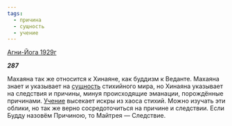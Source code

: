 ```yaml
---
tags:
  - причина
  - сущность
  - учение
---
```

[Агни-Йога 1929г](https://127.0.0.1:4002/agni/1929)

___287___

Махаяна так же относится к Хинаяне, как буддизм к Веданте. Махаяна знает и указывает на [сущность](../../../tags/#сущность) стихийного мира, но Хинаяна указывает на следствия и причины, минуя происходящие эманации, порождённые причинами. [Учение](../../../tags/#учение) высекает искры из хаоса стихий. Можно изучать эти облики, но так же верно сосредоточиться на причине и следствии. Если Будду назовём Причиною, то Майтрея — Следствие.